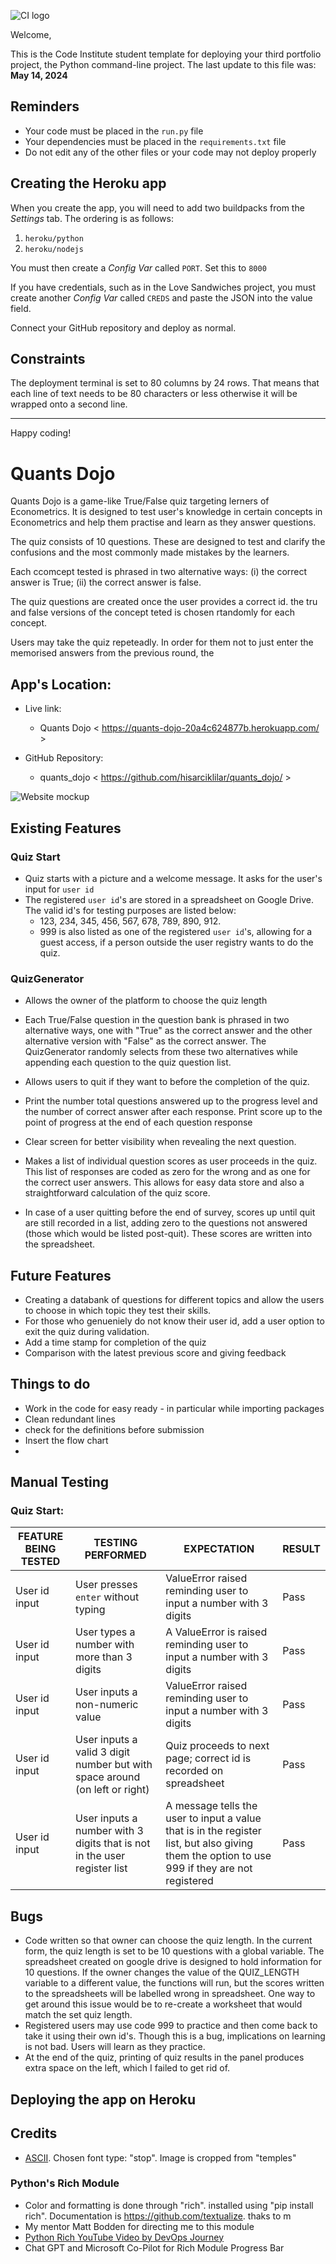 ![CI logo](https://codeinstitute.s3.amazonaws.com/fullstack/ci_logo_small.png)

Welcome,

This is the Code Institute student template for deploying your third portfolio project, the Python command-line project. The last update to this file was: **May 14, 2024**

## Reminders

- Your code must be placed in the `run.py` file
- Your dependencies must be placed in the `requirements.txt` file
- Do not edit any of the other files or your code may not deploy properly

## Creating the Heroku app

When you create the app, you will need to add two buildpacks from the _Settings_ tab. The ordering is as follows:

1. `heroku/python`
2. `heroku/nodejs`

You must then create a _Config Var_ called `PORT`. Set this to `8000`

If you have credentials, such as in the Love Sandwiches project, you must create another _Config Var_ called `CREDS` and paste the JSON into the value field.

Connect your GitHub repository and deploy as normal.

## Constraints

The deployment terminal is set to 80 columns by 24 rows. That means that each line of text needs to be 80 characters or less otherwise it will be wrapped onto a second line.

---

Happy coding!

# Quants Dojo

Quants Dojo is a game-like True/False quiz targeting lerners of Econometrics. It is designed to test user's knowledge in certain concepts in Econometrics and help them practise and learn as they answer questions.   

The quiz consists of 10 questions. These are designed to test and clarify the confusions and the most commonly made mistakes by the learners.   

Each ccomcept tested is phrased in two alternative ways: (i) the correct answer is True; (ii) the correct answer is false. 

The quiz questions are created once the user provides a correct id. the tru and false versions of the concept teted is chosen rtandomly for each concept. 

Users may take the quiz repeteadly. In order for them not to just enter the memorised answers from the previous round, the 

## App's Location:

- Live link:
  - Quants Dojo < https://quants-dojo-20a4c624877b.herokuapp.com/ >

- GitHub Repository: 
  - quants_dojo < https://github.com/hisarciklilar/quants_dojo/ >

![Website mockup](/assets/images/readease-mockup.jpg)

## Existing Features

### Quiz Start

- Quiz starts with a picture and a welcome message. It asks for the user's input for `user id`
- The registered `user id`'s are stored in a spreadsheet on Google Drive. The valid id's for testing purposes are listed below:
  - 123, 234, 345, 456, 567, 678, 789, 890, 912. 
  - 999 is also listed as one of the registered `user id`'s, allowing for a guest access, if a person outside the user registry wants to do the quiz.

### QuizGenerator

- Allows the owner of the platform to choose the quiz length
- Each True/False question in the question bank is phrased in two alternative ways, one with "True" as the correct answer and the other alternative version with "False" as the correct answer. The QuizGenerator randomly selects from these two alternatives while appending each question to the quiz question list. 

- Allows users to quit if they want to before the completion of the quiz.
- Print the number total questions answered up to the progress level and the number of correct answer after each response. Print score up to the point of progress at the end of each question response
- Clear screen for better visibility when revealing the next question.
- Makes a list of individual question scores as user proceeds in the quiz. This list of responses are coded as zero for the wrong and as one for the correct user answers. This allows for easy data store and also a straightforward calculation of the quiz score. 
- In case of a user quitting before the end of survey, scores up until quit are still recorded in a list, adding zero to the questions not answered (those which would be listed post-quit). These scores are written into the spreadsheet.
  
## Future Features

- Creating a databank of questions for different topics and allow the users to choose in which topic they test their skills.
- For those who genueniely do not know their user id, add a user option to exit the quiz during validation.
- Add a time stamp for completion of the quiz
- Comparison with the latest previous score and giving feedback

## Things to do

- Work in the code for easy ready - in particular while importing packages
- Clean redundant lines
- check for the definitions before submission
- Insert the flow chart
- 

## Manual Testing

### Quiz Start:

| FEATURE BEING TESTED            | TESTING PERFORMED                                | EXPECTATION                              | RESULT    |
|------------------------|---------------------------------------|------------------------------------------|-----------|
| User id input   | User presses `enter` without typing  | ValueError raised reminding user to input a number with 3 digits        | Pass |
| User id input | User types a number with more than 3 digits | A ValueError is raised reminding user to input a number with 3 digits | Pass |
| User id input | User inputs a non-numeric value | ValueError raised reminding user to input a number with 3 digits        | Pass |
| User id input | User inputs a valid 3 digit number but with space around (on left or right) | Quiz proceeds to next page; correct id is recorded on spreadsheet | Pass |
| User id input | User inputs a number with 3 digits that is not in the user register list | A message tells the user to input a value that is in the register list, but also giving them the option to use 999 if they are not registered | Pass |




## Bugs

- Code written so that owner can choose the quiz length. In the current form, the quiz length is set to be 10 questions with a global variable. The spreadsheet created on google drive is designed to hold information for 10 questions. If the owner changes the value of the QUIZ_LENGTH variable to a different value, the functions will run, but the scores written to the spreadsheets will be labelled wrong in spreadsheet. One way to get around this issue would be to re-create a worksheet that would match the set quiz length.
- Registered users may use code 999 to practice and then come back to take it using their own id's. Though this is a bug, implications on learning is not bad. Users will learn as they practice.  
- At the end of the quiz, printing of quiz results in the panel produces extra space on the left, which I failed to get rid of.  

## Deploying the app on Heroku


## Credits

- [ASCII](https://ascii.co.uk). Chosen font type: "stop". Image is cropped from "temples"

### Python's Rich Module

- Color and formatting is done through "rich". installed using "pip install rich". Documentation is https://github.com/textualize. thaks to m
- My mentor Matt Bodden for directing me to this module
- [Python Rich YouTube Video by DevOps Journey](https://www.youtube.com/watch?v=JrGFQp9njas)
- Chat GPT and Microsoft Co-Pilot for Rich Module Progress Bar
  